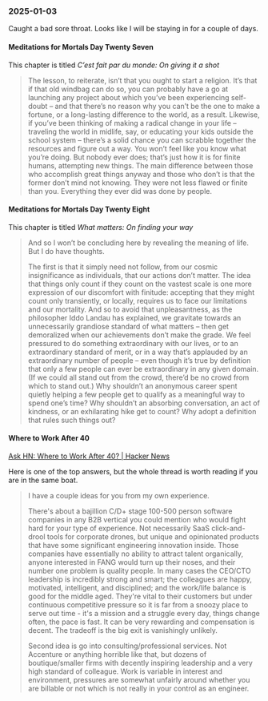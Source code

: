 ### 2025-01-03
Caught a bad sore throat. Looks like I will be staying in for a couple of days.
#### Meditations for Mortals Day Twenty Seven
This chapter is titled _C’est fait par du monde: On giving it a shot_

> The lesson, to reiterate, isn’t that you ought to start a religion. It’s that if that old windbag can do so, you can probably have a go at launching any project about which you’ve been experiencing self-doubt – and that there’s no reason why you can’t be the one to make a fortune, or a long-lasting difference to the world, as a result. Likewise, if you’ve been thinking of making a radical change in your life – traveling the world in midlife, say, or educating your kids outside the school system – there’s a solid chance you can scrabble together the resources and figure out a way. You won’t feel like you know what you’re doing. But nobody ever does; that’s just how it is for finite humans, attempting new things. The main difference between those who accomplish great things anyway and those who don’t is that the former don’t mind not knowing. They were not less flawed or finite than you. Everything they ever did was done by people.

#### Meditations for Mortals Day Twenty Eight
This chapter is titled  _What matters: On finding your way_

> And so I won’t be concluding here by revealing the meaning of life. But I do have thoughts.
> 
> The first is that it simply need not follow, from our cosmic insignificance as individuals, that our actions don’t matter. The idea that things only count if they count on the vastest scale is one more expression of our discomfort with finitude: accepting that they might count only transiently, or locally, requires us to face our limitations and our mortality. And so to avoid that unpleasantness, as the philosopher Iddo Landau has explained, we gravitate towards an unnecessarily grandiose standard of what matters – then get demoralized when our achievements don’t make the grade. We feel pressured to do something extraordinary with our lives, or to an extraordinary standard of merit, or in a way that’s applauded by an extraordinary number of people – even though it’s true by definition that only a few people can ever be extraordinary in any given domain. (If we could all stand out from the crowd, there’d be no crowd from which to stand out.) Why shouldn’t an anonymous career spent quietly helping a few people get to qualify as a meaningful way to spend one’s time? Why shouldn’t an absorbing conversation, an act of kindness, or an exhilarating hike get to count? Why adopt a definition that rules such things out?

#### Where to Work After 40
[Ask HN: Where to Work After 40? | Hacker News](https://news.ycombinator.com/item?id=42573875)

Here is one of the top answers, but the whole thread is worth reading if you are in the same boat.

> I have a couple ideas for you from my own experience.
> 
> There's about a bajillion C/D+ stage 100-500 person software companies in any B2B vertical you could mention who would fight hard for your type of experience. Not necessarily SaaS click-and-drool tools for corporate drones, but unique and opinionated products that have some significant engineering innovation inside. Those companies have essentially no ability to attract talent organically, anyone interested in FANG would turn up their noses, and their number one problem is quality people. In many cases the CEO/CTO leadership is incredibly strong and smart; the colleagues are happy, motivated, intelligent, and disciplined; and the work/life balance is good for the middle aged. They're vital to their customers but under continuous competitive pressure so it is far from a snoozy place to serve out time - it's a mission and a struggle every day, things change often, the pace is fast. It can be very rewarding and compensation is decent. The tradeoff is the big exit is vanishingly unlikely.
> 
> Second idea is go into consulting/professional services. Not Accenture or anything horrible like that, but dozens of boutique/smaller firms with decently inspiring leadership and a very high standard of colleague. Work is variable in interest and environment, pressures are somewhat unfairly around whether you are billable or not which is not really in your control as an engineer.